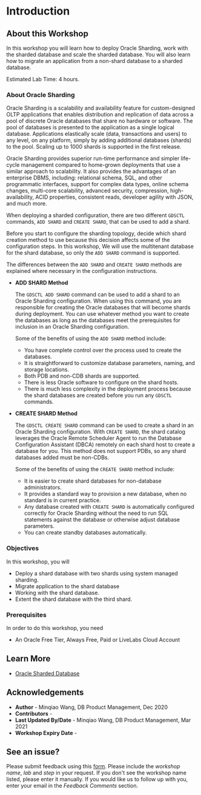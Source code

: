 # Introduction


## About this Workshop

In this workshop you will learn how to deploy Oracle Sharding, work with the sharded database and scale the sharded database. You will also learn how to migrate an application from a non-shard database to a sharded database.

Estimated Lab Time: 4 hours.

### About Oracle Sharding

Oracle Sharding is a scalability and availability feature for custom-designed OLTP applications that enables distribution and replication of data across a pool of discrete Oracle databases that share no hardware or software. The pool of databases is presented to the application as a single logical database. Applications elastically scale (data, transactions and users) to any level, on any platform, simply by adding additional databases (shards) to the pool. Scaling up to 1000 shards is supported in the first release.

Oracle Sharding provides superior run-time performance and simpler life-cycle management compared to home-grown deployments that use a similar approach to scalability. It also provides the advantages of an enterprise DBMS, including: relational schema, SQL, and other programmatic interfaces, support for complex data types, online schema changes, multi-core scalability, advanced security, compression, high-availability, ACID properties, consistent reads, developer agility with JSON, and much more. 

When deploying a sharded configuration, there are two different `GDSCTL` commands, `ADD SHARD` and `CREATE SHARD`, that can be used to add a shard.

Before you start to configure the sharding topology, decide which shard creation method to use because this decision affects some of the configuration steps. In this workshop, We will use the multitenant database for the shard database, so only the `ADD SHARD` command is supported. 

The differences between the `ADD SHARD` and `CREATE SHARD` methods are explained where necessary in the configuration instructions.

- **ADD SHARD Method**

   The `GDSCTL ADD SHARD` command can be used to add a shard to an Oracle Sharding configuration. When using this command, you are responsible for creating the Oracle databases that will become shards during deployment. You can use whatever method you want to create the databases as long as the databases meet the prerequisites for inclusion in an Oracle Sharding configuration.

   Some of the benefits of using the `ADD SHARD` method include:

   - You have complete control over the process used to create the databases.
   - It is straightforward to customize database parameters, naming, and storage locations.
   - Both PDB and non-CDB shards are supported.
   - There is less Oracle software to configure on the shard hosts.
   - There is much less complexity in the deployment process because the shard databases are created before you run any `GDSCTL` commands.



- **CREATE SHARD Method**

   The `GDSCTL CREATE SHARD` command can be used to create a shard in an Oracle Sharding configuration. With `CREATE SHARD`, the shard catalog leverages the Oracle Remote Scheduler Agent to run the Database Configuration Assistant (DBCA) remotely on each shard host to create a database for you. This method does not support PDBs, so any shard databases added must be non-CDBs.

   Some of the benefits of using the `CREATE SHARD` method include:

   - It is easier to create shard databases for non-database administrators.
   - It provides a standard way to provision a new database, when no standard is in current practice.
   - Any database created with `CREATE SHARD` is automatically configured correctly for Oracle Sharding without the need to run SQL statements against the database or otherwise adjust database parameters.
   - You can create standby databases automatically.



### Objectives

In this workshop, you will

- Deploy a shard database with two shards using system managed sharding.
- Migrate application to the shard database
- Working with the shard database.
- Extent the shard database with the third shard.



###  Prerequisites

In order to do this workshop, you need

- An Oracle Free Tier, Always Free, Paid or LiveLabs Cloud Account



## Learn More

- [Oracle Sharded Database](https://docs.oracle.com/en/database/oracle/oracle-database/19/shard/sharding-deployment.html)





## Acknowledgements

* **Author** - Minqiao Wang, DB Product Management, Dec 2020
* **Contributors** -  
* **Last Updated By/Date** - Minqiao Wang, DB Product Management, Mar 2021
* **Workshop Expiry Date** - 


## See an issue?
Please submit feedback using this [form](https://apexapps.oracle.com/pls/apex/f?p=133:1:::::P1_FEEDBACK:1). Please include the *workshop name*, *lab* and *step* in your request.  If you don't see the workshop name listed, please enter it manually. If you would like us to follow up with you, enter your email in the *Feedback Comments* section.